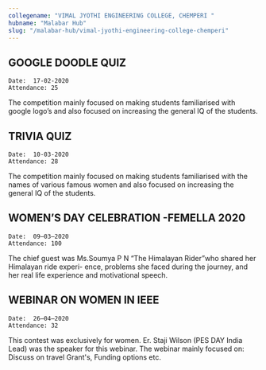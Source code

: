 ```yaml
---
collegename: "VIMAL JYOTHI ENGINEERING COLLEGE, CHEMPERI "
hubname: "Malabar Hub"
slug: "/malabar-hub/vimal-jyothi-engineering-college-chemperi"
---
```


## GOOGLE DOODLE QUIZ
```Date:  17-02-2020```<br /> 
```Attendance: 25```


The competition mainly focused on making students familiarised with google logo’s and also focused on increasing the general IQ of the students.


## TRIVIA QUIZ
```Date:  10-03-2020```<br />
```Attendance: 28```


The competition mainly focused on making students familiarised with the names of various famous women and also focused on increasing the general IQ of the students.



## WOMEN’S DAY CELEBRATION -FEMELLA 2020


```Date:  09–03–2020```<br />
```Attendance: 100```

The chief guest was Ms.Soumya P N “The Himalayan Rider”who shared her Himalayan ride experi- ence, problems she faced during the journey, and her real life experience and motivational speech.




## WEBINAR ON WOMEN IN IEEE
```Date:  26–04–2020```<br />
```Attendance: 32```

This contest was exclusively for women. Er. Staji Wilson (PES DAY India Lead) was the speaker for this webinar. The webinar mainly focused on: Discuss on travel Grant's, Funding options etc.

